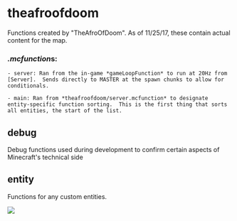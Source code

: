 # theafroofdoom
Functions created by "TheAfroOfDoom".  As of 11/25/17, these contain actual content for the map.

### *.mcfunction*s:
    - server: Ran from the in-game *gameLoopFunction* to run at 20Hz from [Server].  Sends directly to MASTER at the spawn chunks to allow for conditionals.

    - main: Ran from *theafroofdoom/server.mcfunction* to designate entity-specific function sorting.  This is the first thing that sorts all entities, the start of the list.

## debug
Debug functions used during development to confirm certain aspects of Minecraft's technical side

## entity
Functions for any custom entities.

![](https://media.giphy.com/media/26FfhLJnsv2rLYiRO/giphy.gif)
